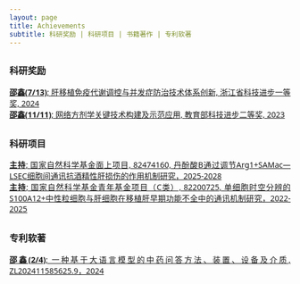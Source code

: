 ```yaml
---
layout: page
title: Achievements
subtitle: 科研奖励 | 科研项目 | 书籍著作 | 专利软著
---
```


<h3 id="keyanjiangli" style="font-family: system-ui; margin-top: 30px;">科研奖励</h3>
<div style="text-align: justify;font-family: system-ui; margin-top: 10px;">
  <a href="#keyanjiangli">
  <strong>邵鑫(7/13)</strong>; 肝移植免疫代谢调控与并发症防治技术体系创新, 浙江省科技进步一等奖, 2024
  </a>
</div>
<div style="text-align: justify;font-family: system-ui;">
  <a href="#keyanjiangli">
  <strong>邵鑫(11/11)</strong>; 网络方剂学关键技术构建及示范应用, 教育部科技进步二等奖, 2023
  </a>
</div>

<h3 id="keyanxiangmu" style="font-family: system-ui; margin-top: 30px;">科研项目</h3>
<div style="text-align: justify;font-family: system-ui; margin-top: 10px;">
  <a href="#keyanxiangmu">
  <strong>主持</strong>;  国家自然科学基金面上项目, 82474160, 丹酚酸B通过调节Arg1+SAMac—LSEC细胞间通讯抗酒精性肝损伤的作用机制研究，2025-2028
  </a>
</div>
<div style="text-align: justify;font-family: system-ui;">
  <a href="#keyanxiangmu">
  <strong>主持</strong>; 国家自然科学基金青年基金项目（C类）, 82200725, 单细胞时空分辨的S100A12+中性粒细胞与肝细胞在移植肝早期功能不全中的通讯机制研究，2022-2025
  </a>
</div>

<h3 id="zhuanliruanzhu" style="font-family: system-ui; margin-top: 30px;">专利软著</h3>
<div style="text-align: justify;font-family: system-ui; margin-top: 10px;">
  <a href="#zhuanliruanzhu">
  <strong>邵鑫(2/4)</strong>; 一种基于大语言模型的中药问答方法、装置、设备及介质,  ZL202411585625.9，2024
  </a>
</div>
